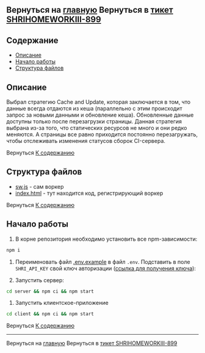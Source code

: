 Вернуться на [главную](README.md)
Вернуться в [тикет SHRIHOMEWORKIII-899](https://tracker.yandex.ru/SHRIHOMEWORKIII-899)
---

## Содержание <a name = "content_table"></a>

- [Описание](#about)
- [Начало работы](#getting_started)
- [Структура файлов](#file_tree)

## Описание

Выбрал стратегию Cache and Update, которая заключается в том, что данные всегда отдаются из кеша (параллельно с этим происходит запрос за новыми данными и обновление кеша). Обновленные данные доступны только после перезагрузки страницы.
Данная стратегия выбрана из-за того, что статических ресурсов не много и они редко меняются. А страницы все равно приходится постоянно перезагружать, чтобы отслеживать изменения статусов сборок CI-сервера.

Вернуться [К содержанию](#getting_started)

## Структура файлов <a name="file_tree"></a>

- [sw.js](client/public/sw.js) - сам воркер
- [index.html](client/public/index.html) - тут находится код, регистрирующий воркер

Вернуться [К содержанию](#getting_started)

## Начало работы <a name="getting_started"></a>

1. В корне репозитория необходимо установить все npm-зависимости:
```bash
npm i
``` 

1. Переименовать файл [.env.example](server/.env.example) в файл `.env`. Подставить в поле `SHRI_API_KEY` свой ключ авторизации ([ссылка для получения ключа](https://hw.shri.yandex/)):

1. Запустить сервер:
```bash
cd server && npm ci && npm start
```

1. Запустить клиентское-приложение
```bash
cd client && npm ci && npm start
```

Вернуться [К содержанию](#getting_started)

---
Вернуться на [главную](README.md)
Вернуться в [тикет SHRIHOMEWORKIII-899](https://tracker.yandex.ru/SHRIHOMEWORKIII-899)
